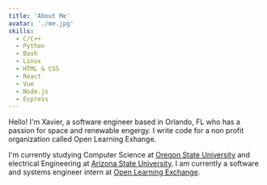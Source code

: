 ```yaml
---
title: 'About Me'
avatar: './me.jpg'
skills:
  - C/C++
  - Python
  - Bash
  - Linux
  - HTML & CSS
  - React
  - Vue
  - Node.js
  - Express
---
```


Hello! I'm Xavier, a software engineer based in Orlando, FL who has a passion for space and renewable engergy. I write code for a non profit organization called Open Learning Exhange.

I'm currently studying Computer Science at [Oregon State University](https://eecs.oregonstate.edu/) and electrical Engineering at [Arizona State University](https://engineering.asu.edu/). I am currently a software and systems engineer intern at [Open Learning Exchange](https://www.ole.org/).


